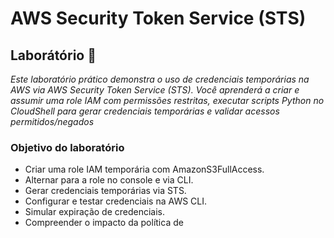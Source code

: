 
# AWS Security Token Service (STS) 

## Laborátório 🥼

_Este laboratório prático demonstra o uso de credenciais temporárias na AWS via AWS Security Token Service (STS). Você aprenderá a criar e assumir uma role IAM com permissões restritas, executar scripts Python no CloudShell para gerar credenciais temporárias e validar acessos permitidos/negados_

### Objetivo do laboratório
- Criar uma role IAM temporária com AmazonS3FullAccess.
- Alternar para a role no console e via CLI.
- Gerar credenciais temporárias via STS.
- Configurar e testar credenciais na AWS CLI.
- Simular expiração de credenciais.
- Compreender o impacto da política de
